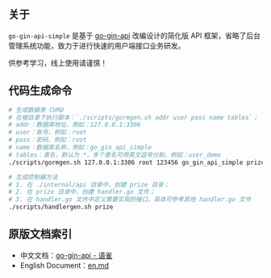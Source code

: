 ## 关于

`go-gin-api-simple` 是基于 [go-gin-api](https://github.com/xinliangnote/go-gin-api) 改编设计的简化版 API 框架，省略了后台管理系统功能，致力于进行快速的用户端接口业务研发。

供参考学习，线上使用请谨慎！

## 代码生成命令
```sh
# 生成数据表 CURD
# 在根目录下执行脚本：`./scripts/gormgen.sh addr user pass name tables`；
# addr：数据库地址，例如：127.0.0.1:3306
# user：账号，例如：root
# pass：密码，例如：root
# name：数据库名称，例如：go_gin_api_simple
# tables：表名，默认为 *，多个表名可用英文逗号分割，例如：user_demo
./scripts/gormgen.sh 127.0.0.1:3306 root 123456 go_gin_api_simple prize

# 生成控制器方法
# 1. 在 ./internal/api 目录中，创建 prize 目录；
# 2. 在 prize 目录中，创建 handler.go 文件；
# 3. 在 handler.go 文件中定义需要实现的接口，具体可参考其他 handler.go 文件
./scripts/handlergen.sh prize
```

## 原版文档索引

- 中文文档：[go-gin-api - 语雀](https://www.yuque.com/xinliangnote/go-gin-api/ngc3x5)
- English Document：[en.md](https://go-gin-api/blob/master/en.md)
